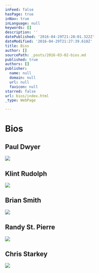 ```yaml
---
inFeed: false
hasPage: true
inNav: true
inLanguage: null
keywords: []
description: ''
datePublished: '2016-04-29T21:28:01.322Z'
dateModified: '2016-04-29T21:27:39.618Z'
title: Bios
author: []
sourcePath: _posts/2016-03-02-bios.md
published: true
authors: []
publisher:
  name: null
  domain: null
  url: null
  favicon: null
starred: false
url: bios/index.html
_type: WebPage

---
```

# Bios

## Paul Dwyer
![](https://the-grid-user-content.s3-us-west-2.amazonaws.com/476a2453-85df-4159-8df4-5e8c2e790c13.png)

## Klint Rudolph
![](https://the-grid-user-content.s3-us-west-2.amazonaws.com/30429b5c-048a-42cb-bd07-8404465a7f5b.jpg)

## Brian Smith
![](https://the-grid-user-content.s3-us-west-2.amazonaws.com/c40dd316-c185-4f50-af6c-6b8867cc7054.jpg)

## Randy St. Pierre
![](https://the-grid-user-content.s3-us-west-2.amazonaws.com/5193403e-02a2-4979-8e7a-1d26190f4d63.jpg)

## Chris Starkey
![](https://the-grid-user-content.s3-us-west-2.amazonaws.com/e4d31263-f82d-47de-8e37-4eb5ccc0e142.png)